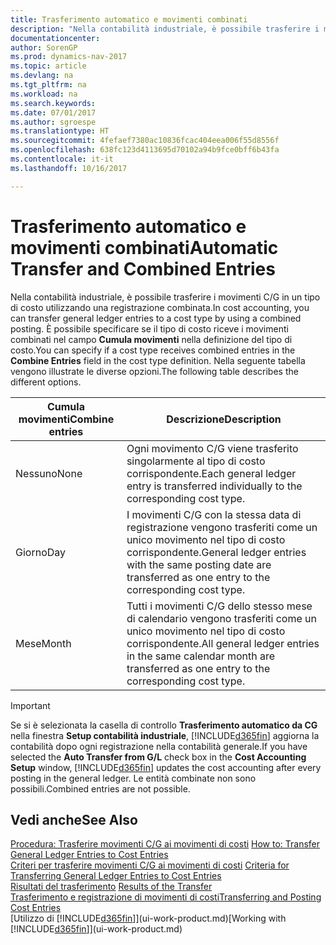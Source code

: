 ```yaml
---
title: Trasferimento automatico e movimenti combinati
description: "Nella contabilità industriale, è possibile trasferire i movimenti C/G in un tipo di costo utilizzando una registrazione combinata. È possibile specificare se il tipo di costo riceve i movimenti combinati nel campo **Cumula movimenti** nella definizione del tipo di costo. Nella seguente tabella vengono illustrate le diverse opzioni."
documentationcenter: 
author: SorenGP
ms.prod: dynamics-nav-2017
ms.topic: article
ms.devlang: na
ms.tgt_pltfrm: na
ms.workload: na
ms.search.keywords: 
ms.date: 07/01/2017
ms.author: sgroespe
ms.translationtype: HT
ms.sourcegitcommit: 4fefaef7380ac10836fcac404eea006f55d8556f
ms.openlocfilehash: 638fc123d4113695d70102a94b9fce0bff6b43fa
ms.contentlocale: it-it
ms.lasthandoff: 10/16/2017

---
```

# <a name="automatic-transfer-and-combined-entries"></a><span data-ttu-id="b03f2-105">Trasferimento automatico e movimenti combinati</span><span class="sxs-lookup"><span data-stu-id="b03f2-105">Automatic Transfer and Combined Entries</span></span>
<span data-ttu-id="b03f2-106">Nella contabilità industriale, è possibile trasferire i movimenti C/G in un tipo di costo utilizzando una registrazione combinata.</span><span class="sxs-lookup"><span data-stu-id="b03f2-106">In cost accounting, you can transfer general ledger entries to a cost type by using a combined posting.</span></span> <span data-ttu-id="b03f2-107">È possibile specificare se il tipo di costo riceve i movimenti combinati nel campo **Cumula movimenti** nella definizione del tipo di costo.</span><span class="sxs-lookup"><span data-stu-id="b03f2-107">You can specify if a cost type receives combined entries in the **Combine Entries** field in the cost type definition.</span></span> <span data-ttu-id="b03f2-108">Nella seguente tabella vengono illustrate le diverse opzioni.</span><span class="sxs-lookup"><span data-stu-id="b03f2-108">The following table describes the different options.</span></span>  

|<span data-ttu-id="b03f2-109">Cumula movimenti</span><span class="sxs-lookup"><span data-stu-id="b03f2-109">Combine entries</span></span>|<span data-ttu-id="b03f2-110">Descrizione</span><span class="sxs-lookup"><span data-stu-id="b03f2-110">Description</span></span>|  
|---------------------|-----------------|  
|<span data-ttu-id="b03f2-111">Nessuno</span><span class="sxs-lookup"><span data-stu-id="b03f2-111">None</span></span>|<span data-ttu-id="b03f2-112">Ogni movimento C/G viene trasferito singolarmente al tipo di costo corrispondente.</span><span class="sxs-lookup"><span data-stu-id="b03f2-112">Each general ledger entry is transferred individually to the corresponding cost type.</span></span>|  
|<span data-ttu-id="b03f2-113">Giorno</span><span class="sxs-lookup"><span data-stu-id="b03f2-113">Day</span></span>|<span data-ttu-id="b03f2-114">I movimenti C/G con la stessa data di registrazione vengono trasferiti come un unico movimento nel tipo di costo corrispondente.</span><span class="sxs-lookup"><span data-stu-id="b03f2-114">General ledger entries with the same posting date are transferred as one entry to the corresponding cost type.</span></span>|  
|<span data-ttu-id="b03f2-115">Mese</span><span class="sxs-lookup"><span data-stu-id="b03f2-115">Month</span></span>|<span data-ttu-id="b03f2-116">Tutti i movimenti C/G dello stesso mese di calendario vengono trasferiti come un unico movimento nel tipo di costo corrispondente.</span><span class="sxs-lookup"><span data-stu-id="b03f2-116">All general ledger entries in the same calendar month are transferred as one entry to the corresponding cost type.</span></span>|  

> [!IMPORTANT]  
>  <span data-ttu-id="b03f2-117">Se si è selezionata la casella di controllo **Trasferimento automatico da CG** nella finestra **Setup contabilità industriale**, [!INCLUDE[d365fin](includes/d365fin_md.md)] aggiorna la contabilità dopo ogni registrazione nella contabilità generale.</span><span class="sxs-lookup"><span data-stu-id="b03f2-117">If you have selected the **Auto Transfer from G/L** check box in the **Cost Accounting Setup** window, [!INCLUDE[d365fin](includes/d365fin_md.md)] updates the cost accounting after every posting in the general ledger.</span></span> <span data-ttu-id="b03f2-118">Le entità combinate non sono possibili.</span><span class="sxs-lookup"><span data-stu-id="b03f2-118">Combined entries are not possible.</span></span>  

## <a name="see-also"></a><span data-ttu-id="b03f2-119">Vedi anche</span><span class="sxs-lookup"><span data-stu-id="b03f2-119">See Also</span></span>  
 <span data-ttu-id="b03f2-120">[Procedura: Trasferire movimenti C/G ai movimenti di costi](finance-how-to-transfer-general-ledger-entries-to-cost-entries.md) </span><span class="sxs-lookup"><span data-stu-id="b03f2-120">[How to: Transfer General Ledger Entries to Cost Entries](finance-how-to-transfer-general-ledger-entries-to-cost-entries.md) </span></span>  
 <span data-ttu-id="b03f2-121">[Criteri per trasferire movimenti C/G ai movimenti di costi](finance-criteria-for-transferring-general-ledger-entries-to-cost-entries.md) </span><span class="sxs-lookup"><span data-stu-id="b03f2-121">[Criteria for Transferring General Ledger Entries to Cost Entries](finance-criteria-for-transferring-general-ledger-entries-to-cost-entries.md) </span></span>  
 <span data-ttu-id="b03f2-122">[Risultati del trasferimento](finance-results-of-the-transfer.md) </span><span class="sxs-lookup"><span data-stu-id="b03f2-122">[Results of the Transfer](finance-results-of-the-transfer.md) </span></span>  
 [<span data-ttu-id="b03f2-123">Trasferimento e registrazione di movimenti di costi</span><span class="sxs-lookup"><span data-stu-id="b03f2-123">Transferring and Posting Cost Entries</span></span>](finance-transfer-and-post-cost-entries.md)  
 <span data-ttu-id="b03f2-124">[Utilizzo di [!INCLUDE[d365fin](includes/d365fin_md.md)]](ui-work-product.md)</span><span class="sxs-lookup"><span data-stu-id="b03f2-124">[Working with [!INCLUDE[d365fin](includes/d365fin_md.md)]](ui-work-product.md)</span></span>

